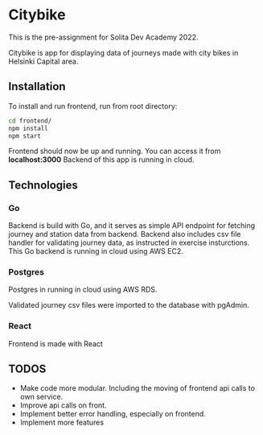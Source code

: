 # Citybike

This is the pre-assignment for Solita Dev Academy 2022.

Citybike is app for displaying data of journeys made with city bikes in Helsinki Capital area.

## Installation

To install and run frontend, run from root directory:

```bash
cd frontend/
npm install
npm start
```

Frontend should now be up and running. You can access it from **localhost:3000**
Backend of this app is running in cloud.

## Technologies

### Go

Backend is build with Go, and it serves as simple API endpoint for fetching journey and station data from backend.
Backend also includes csv file handler for validating journey data, as instructed in exercise insturctions.
This Go backend is running in cloud using AWS EC2.

### Postgres

Postgres in running in cloud using AWS RDS.

Validated journey csv files were imported to the database with pgAdmin.

### React

Frontend is made with React

## TODOS

- Make code more modular. Including the moving of frontend api calls to own service.
- Improve api calls on front.
- Implement better error handling, especially on frontend.
- Implement more features
